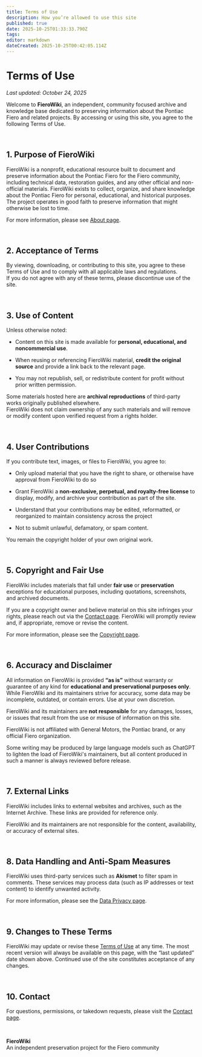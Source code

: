 ```yaml
---
title: Terms of Use
description: How you’re allowed to use this site
published: true
date: 2025-10-25T01:33:33.790Z
tags: 
editor: markdown
dateCreated: 2025-10-25T00:42:05.114Z
---
```


# Terms of Use

_Last updated: October 24, 2025_

Welcome to **FieroWiki**, an independent, community focused archive and knowledge base dedicated to preserving information about the Pontiac Fiero and related projects. By accessing or using this site, you agree to the following Terms of Use.

<br>

## 1. Purpose of FieroWiki

FieroWiki is a nonprofit, educational resource built to document and preserve information about the Pontiac Fiero for the Fiero community, including technical data, restoration guides, and any other official and non-official materials. FieroWiki exists to collect, organize, and share knowledge about the Pontiac Fiero for personal, educational, and historical purposes. The project operates in good faith to preserve information that might otherwise be lost to time.

For more information, please see [About page](/about).

<br>

## 2. Acceptance of Terms

By viewing, downloading, or contributing to this site, you agree to these Terms of Use and to comply with all applicable laws and regulations.  
If you do not agree with any of these terms, please discontinue use of the site.

<br>

## 3. Use of Content

Unless otherwise noted:

- Content on this site is made available for **personal, educational, and noncommercial use**.

- When reusing or referencing FieroWiki material, **credit the original source** and provide a link back to the relevant page.

- You may not republish, sell, or redistribute content for profit without prior written permission.

Some materials hosted here are **archival reproductions** of third-party works originally published elsewhere.  
FieroWiki does not claim ownership of any such materials and will remove or modify content upon verified request from a rights holder.

<br>

## 4. User Contributions

If you contribute text, images, or files to FieroWiki, you agree to:

- Only upload material that you have the right to share, or otherwise have approval from FieroWiki to do so  
- Grant FieroWiki a **non-exclusive, perpetual, and royalty-free license** to display, modify, and archive your contribution as part of the site.

- Understand that your contributions may be edited, reformatted, or reorganized to maintain consistency across the project

- Not to submit unlawful, defamatory, or spam content.

You remain the copyright holder of your own original work.

<br>

## 5. Copyright and Fair Use

FieroWiki includes materials that fall under **fair use** or **preservation** exceptions for educational purposes, including quotations, screenshots, and archived documents.

If you are a copyright owner and believe material on this site infringes your rights, please reach out via the [Contact page](/contact). FieroWiki will promptly review and, if appropriate, remove or revise the content.

For more information, please see the [Copyright page](/copyright).

<br>

## 6. Accuracy and Disclaimer

All information on FieroWiki is provided **“as is”** without warranty or guarantee of any kind for **educational and preservational purposes only**.  
While FieroWiki and its maintainers strive for accuracy, some data may be incomplete, outdated, or contain errors. Use at your own discretion.

FieroWiki and its maintainers are **not responsible** for any damages, losses, or issues that result from the use or misuse of information on this site. 

FieroWiki is not affiliated with General Motors, the Pontiac brand, or any official Fiero organization.

Some writing may be produced by large language models such as ChatGPT to lighten the load of FieroWiki's maintainers, but all content produced in such a manner is always reviewed before release.

<br>

## 7. External Links

FieroWiki includes links to external websites and archives, such as the Internet Archive. These links are provided for reference only.

FieroWiki and its maintainers are not responsible for the content, availability, or accuracy of external sites.

<br>

## 8. Data Handling and Anti-Spam Measures

FieroWiki uses third-party services such as **Akismet** to filter spam in comments. These services may process data (such as IP addresses or text content) to identify unwanted activity.

For more information, please see the [Data Privacy page](/data-privacy).

<br>

## 9. Changes to These Terms

FieroWiki may update or revise these [Terms of Use](/terms-of-use) at any time. The most recent version will always be available on this page, with the “last updated” date shown above. Continued use of the site constitutes acceptance of any changes.

<br>

## 10. Contact

For questions, permissions, or takedown requests, please visit the [Contact page](/contact).

<br>

**FieroWiki**  
An independent preservation project for the Fiero community

